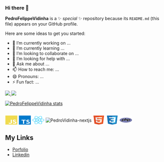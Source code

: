 ### Hi there 👋

**PedroFelippeVidinha** is a ✨ _special_ ✨ repository because its `README.md` (this file) appears on your GitHub profile.

Here are some ideas to get you started:

- 🔭 I’m currently working on ...
- 🌱 I’m currently learning ...
- 👯 I’m looking to collaborate on ...
- 🤔 I’m looking for help with ...
- 💬 Ask me about ...
- 📫 How to reach me: ...
- 😄 Pronouns: ...
- ⚡ Fun fact: ...


<div>
<a href="https://github.com/PedroFelippeVidinha">
  <img height="180em" src="https://github-readme-stats.vercel.app/api?username=PedroFelippeVidinha&show_icons=true&theme=dark&include_all_commits=true&count_private=true"/>
  <img height="180em" src="https://github-readme-stats.vercel.app/api/top-langs/?username=PedroFelippeVidinha&layout=compact&langs_count=7&theme=dark"/>
 </a>
 <a href="https://wakatime.com/@PedroFelippeVidinha" target="_blank" noopener noreferrer >
  
  ![PedroFelippeVidinha stats](https://github-readme-stats.vercel.app/api/wakatime?username=@PedroFelippeVidinha&theme=dark)
 </a>

</div>
  
<div style="display: inline_block"><br>
  <img align="center" alt="PedroVidinha-Js" height="30" width="40" src="https://raw.githubusercontent.com/devicons/devicon/master/icons/javascript/javascript-plain.svg">
  <img align="center" alt="PedroVidinha-Ts" height="30" width="40" src="https://raw.githubusercontent.com/devicons/devicon/master/icons/typescript/typescript-plain.svg">
  <img align="center" alt="PedroVidinha-React" height="30" width="40" src="https://raw.githubusercontent.com/devicons/devicon/master/icons/react/react-original.svg">
  <img align="center" alt="PedroVidinha-nextjs" height="30" width="40" src="https://cdn.discordapp.com/attachments/393932710688587777/882242901415977000/next.png">
  <img align="center" alt="PedroVidinha-HTML" height="30" width="40" src="https://raw.githubusercontent.com/devicons/devicon/master/icons/html5/html5-original.svg">
  <img align="center" alt="PedroVidinha-CSS" height="30" width="40" src="https://raw.githubusercontent.com/devicons/devicon/master/icons/css3/css3-original.svg">
  <img align="center" alt="PedroVidinha-PHP" height="30" width="40" src="https://raw.githubusercontent.com/devicons/devicon/master/icons/php/php-original.svg">
</div>

## My Links
- [Porfolio](https://pedrofelippevidinha.github.io/portifolio/)
- [Linkedin](https://www.linkedin.com/in/pedro-felippe-gon%C3%A7alves-vidinha-de-oliveira/)
